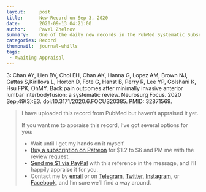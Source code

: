 ```yaml
---
layout:     post
title:      New Record on Sep 3, 2020
date:       2020-09-13 04:21:00
author:     Pavel Zhelnov
summary:    One of the daily new records in the PubMed Systematic Subset indexed by Sep 3, 2020.
categories: Record
thumbnail:  journal-whills
tags:
 - Awaiting Appraisal
---
```


3: Chan AY, Lien BV, Choi EH, Chan AK, Hanna G, Lopez AM, Brown NJ, Gattas S,Kirillova L, Horton D, Fote G, Hanst B, Perry R, Lee YP, Golshani K, Hsu FPK, OhMY. Back pain outcomes after minimally invasive anterior lumbar interbodyfusion: a systematic review. Neurosurg Focus. 2020 Sep;49(3):E3. doi:10.3171/2020.6.FOCUS20385. PMID: 32871569.


> I have uploaded this record from PubMed but haven’t appraised it yet.
>
> If you want me to appraise this record, I’ve got several options for you:
> * Wait until I get my hands on it myself.
> * [Buy a subscription on Patreon](https://patreon.com/zheln) for $1.2 to $6 and PM me with the review request.
> * [Send me $1 via PayPal](https://paypal.me/pjelnov) with this reference in the message, and I’ll happily appraise it for you.
> * Contact me by [email](mailto:pavel@zheln.com) or on [Telegram](https://t.me/drzhelnov), [Twitter](https://twitter.com/drzhelnov), [Instagram](https://instagram.com/igzheln), or [Facebook](https://facebook.com/drzhelnov), and I’m sure we’ll find a way around.
